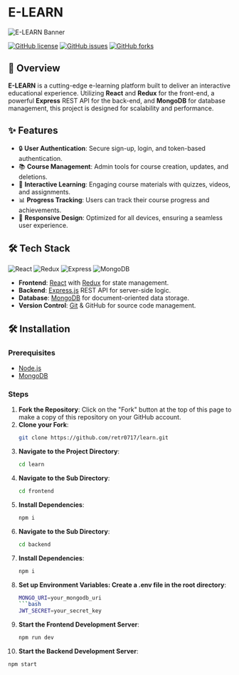 # E-LEARN

![E-LEARN Banner](./assets/banner.png)

[![GitHub license](https://img.shields.io/github/license/retr0717/E-LEARN?style=for-the-badge)](./LICENSE)
[![GitHub issues](https://img.shields.io/github/issues/retr0717/E-LEARN?style=for-the-badge)](https://github.com/retr0717/learn/issues)
[![GitHub forks](https://img.shields.io/github/forks/retr0717/learn?style=for-the-badge)](https://github.com/retr0717/learn/network)

## 🚀 Overview

**E-LEARN** is a cutting-edge e-learning platform built to deliver an interactive educational experience. Utilizing **React** and **Redux** for the front-end, a powerful **Express** REST API for the back-end, and **MongoDB** for database management, this project is designed for scalability and performance.

## ✨ Features

- 🔒 **User Authentication**: Secure sign-up, login, and token-based authentication.
- 📚 **Course Management**: Admin tools for course creation, updates, and deletions.
- 🧠 **Interactive Learning**: Engaging course materials with quizzes, videos, and assignments.
- 📊 **Progress Tracking**: Users can track their course progress and achievements.
- 📱 **Responsive Design**: Optimized for all devices, ensuring a seamless user experience.

## 🛠️ Tech Stack

![React](https://img.shields.io/badge/React-61DAFB?style=for-the-badge&logo=react&logoColor=white)
![Redux](https://img.shields.io/badge/Redux-764ABC?style=for-the-badge&logo=redux&logoColor=white)
![Express](https://img.shields.io/badge/Express-000000?style=for-the-badge&logo=express&logoColor=white)
![MongoDB](https://img.shields.io/badge/MongoDB-47A248?style=for-the-badge&logo=mongodb&logoColor=white)

- **Frontend**: [React](https://reactjs.org/) with [Redux](https://redux.js.org/) for state management.
- **Backend**: [Express.js](https://expressjs.com/) REST API for server-side logic.
- **Database**: [MongoDB](https://www.mongodb.com/) for document-oriented data storage.
- **Version Control**: [Git](https://git-scm.com/) & GitHub for source code management.

## 🛠️ Installation

### Prerequisites

- [Node.js](https://nodejs.org/)
- [MongoDB](https://www.mongodb.com/)

### Steps

1. **Fork the Repository**: Click on the "Fork" button at the top of this page to make a copy of this repository on your GitHub account.
2. **Clone your Fork**:
   ```bash
   git clone https://github.com/retr0717/learn.git
3. **Navigate to the Project Directory**:
   ```bash
   cd learn
4. **Navigate to the Sub Directory**:
   ```bash
   cd frontend
5. **Install Dependencies**:
   ```bash
   npm i
6. **Navigate to the Sub Directory**:
   ```bash
   cd backend
7. **Install Dependencies**:
   ```bash
   npm i
8. **Set up Environment Variables: Create a .env file in the root directory**:
   ```bash
   MONGO_URI=your_mongodb_uri
   ```bash
   JWT_SECRET=your_secret_key
9. **Start the Frontend Development Server**:
   ```bash
   npm run dev
10. **Start the Backend Development Server**:
   ```bash
   npm start
